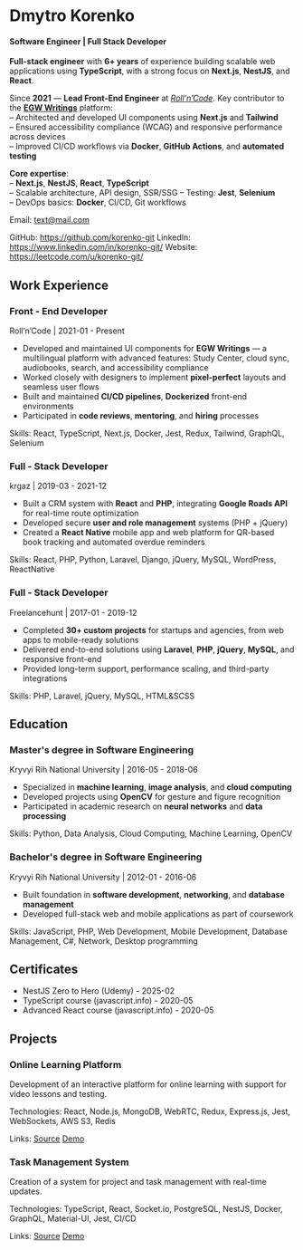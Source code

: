 # Dmytro Korenko

#### Software Engineer | Full Stack Developer

**Full-stack engineer** with **6+ years** of experience building scalable web applications using **TypeScript**, with a strong focus on **Next.js**, **NestJS**, and **React**.

Since **2021** — **Lead Front-End Engineer** at _[Roll’n’Code](https://rollncode.com/)_. Key contributor to the **[EGW Writings](https://egwwritings.org/)** platform:  
– Architected and developed UI components using **Next.js** and **Tailwind**  
– Ensured accessibility compliance (WCAG) and responsive performance across devices  
– Improved CI/CD workflows via **Docker**, **GitHub Actions**, and **automated testing**

**Core expertise**:  
– **Next.js**, **NestJS**, **React**, **TypeScript**  
– Scalable architecture, API design, SSR/SSG
– Testing: **Jest**, **Selenium**  
– DevOps basics: **Docker**, CI/CD, Git workflows

Email: text@mail.com

GitHub: https://github.com/korenko-git
LinkedIn: https://www.linkedin.com/in/korenko-git/
Website: https://leetcode.com/u/korenko-git/

## Work Experience

### Front - End Developer

Roll’n’Code | 2021-01 - Present

- Developed and maintained UI components for **EGW Writings** — a multilingual platform with advanced features: Study Center, cloud sync, audiobooks, search, and accessibility compliance
- Worked closely with designers to implement **pixel-perfect** layouts and seamless user flows
- Built and maintained **CI/CD pipelines**, **Dockerized** front-end environments
- Participated in **code reviews**, **mentoring**, and **hiring** processes

Skills: React, TypeScript, Next.js, Docker, Jest, Redux, Tailwind, GraphQL, Selenium

### Full - Stack Developer

krgaz | 2019-03 - 2021-12

- Built a CRM system with **React** and **PHP**, integrating **Google Roads API** for real-time route optimization
- Developed secure **user and role management** systems (PHP + jQuery)
- Created a **React Native** mobile app and web platform for QR-based book tracking and automated overdue reminders

Skills: React, PHP, Python, Laravel, Django, jQuery, MySQL, WordPress, ReactNative

### Full - Stack Developer

Freelancehunt | 2017-01 - 2019-12

- Completed **30+ custom projects** for startups and agencies, from web apps to mobile-ready solutions
- Delivered end-to-end solutions using **Laravel**, **PHP**, **jQuery**, **MySQL**, and responsive front-end
- Provided long-term support, performance scaling, and third-party integrations

Skills: PHP, Laravel, jQuery, MySQL, HTML&SCSS

## Education

### Master's degree in Software Engineering

Kryvyi Rih National University | 2016-05 - 2018-06

- Specialized in **machine learning**, **image analysis**, and **cloud computing**
- Developed projects using **OpenCV** for gesture and figure recognition
- Participated in academic research on **neural networks** and **data processing**

Skills: Python, Data Analysis, Cloud Computing, Machine Learning, OpenCV

### Bachelor's degree in Software Engineering

Kryvyi Rih National University | 2012-01 - 2016-06

- Built foundation in **software development**, **networking**, and **database management**
- Developed full-stack web and mobile applications as part of coursework

Skills: JavaScript, PHP, Web Development, Mobile Development, Database Management, C#, Network, Desktop programming

## Certificates

- NestJS Zero to Hero (Udemy) - 2025-02
- TypeScript course (javascript.info) - 2020-05
- Advanced React course (javascript.info) - 2020-05

## Projects

### Online Learning Platform

Development of an interactive platform for online learning with support for video lessons and testing.

Technologies: React, Node.js, MongoDB, WebRTC, Redux, Express.js, Jest, WebSockets, AWS S3, Redis

Links: [Source](https://github.com/example/learning-platform) [Demo](https://learning-platform-demo.com)

### Task Management System

Creation of a system for project and task management with real-time updates.

Technologies: TypeScript, React, Socket.io, PostgreSQL, NestJS, Docker, GraphQL, Material-UI, Jest, CI/CD

Links: [Source](https://github.com/example/task-manager) [Demo](https://task-manager-demo.com)
